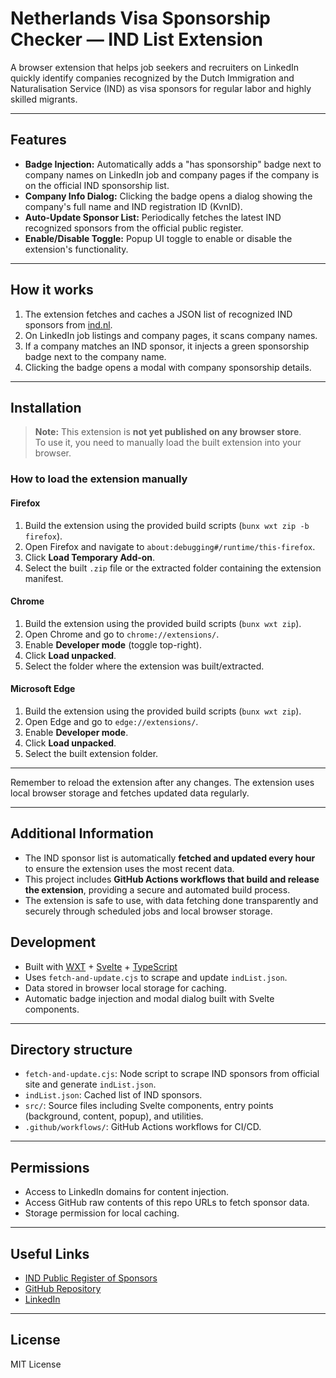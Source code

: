 # Netherlands Visa Sponsorship Checker — IND List Extension

A browser extension that helps job seekers and recruiters on LinkedIn quickly identify companies recognized by the Dutch Immigration and Naturalisation Service (IND) as visa sponsors for regular labor and highly skilled migrants.

---

## Features

- **Badge Injection:** Automatically adds a "has sponsorship" badge next to company names on LinkedIn job and company pages if the company is on the official IND sponsorship list.
- **Company Info Dialog:** Clicking the badge opens a dialog showing the company's full name and IND registration ID (KvnID).
- **Auto-Update Sponsor List:** Periodically fetches the latest IND recognized sponsors from the official public register.
- **Enable/Disable Toggle:** Popup UI toggle to enable or disable the extension's functionality.

---

## How it works

1. The extension fetches and caches a JSON list of recognized IND sponsors from [ind.nl](https://ind.nl/en/public-register-recognised-sponsors/public-register-regular-labour-and-highly-skilled-migrants).
2. On LinkedIn job listings and company pages, it scans company names.
3. If a company matches an IND sponsor, it injects a green sponsorship badge next to the company name.
4. Clicking the badge opens a modal with company sponsorship details.

---

## Installation

> **Note:** This extension is **not yet published on any browser store**.  
> To use it, you need to manually load the built extension into your browser.

### How to load the extension manually

#### Firefox
1. Build the extension using the provided build scripts (`bunx wxt zip -b firefox`).
2. Open Firefox and navigate to `about:debugging#/runtime/this-firefox`.
3. Click **Load Temporary Add-on**.
4. Select the built `.zip` file or the extracted folder containing the extension manifest.

#### Chrome
1. Build the extension using the provided build scripts (`bunx wxt zip`).
2. Open Chrome and go to `chrome://extensions/`.
3. Enable **Developer mode** (toggle top-right).
4. Click **Load unpacked**.
5. Select the folder where the extension was built/extracted.

#### Microsoft Edge
1. Build the extension using the provided build scripts (`bunx wxt zip`).
2. Open Edge and go to `edge://extensions/`.
3. Enable **Developer mode**.
4. Click **Load unpacked**.
5. Select the built extension folder.

---

Remember to reload the extension after any changes. The extension uses local browser storage and fetches updated data regularly.

---

## Additional Information

- The IND sponsor list is automatically **fetched and updated every hour** to ensure the extension uses the most recent data.
- This project includes **GitHub Actions workflows that build and release the extension**, providing a secure and automated build process.
- The extension is safe to use, with data fetching done transparently and securely through scheduled jobs and local browser storage.



## Development

- Built with [WXT](https://wxt.dev/) + [Svelte](https://svelte.dev/) + [TypeScript](https://www.typescriptlang.org/)
- Uses `fetch-and-update.cjs` to scrape and update `indList.json`.
- Data stored in browser local storage for caching.
- Automatic badge injection and modal dialog built with Svelte components.

---

## Directory structure

- `fetch-and-update.cjs`: Node script to scrape IND sponsors from official site and generate `indList.json`.
- `indList.json`: Cached list of IND sponsors.
- `src/`: Source files including Svelte components, entry points (background, content, popup), and utilities.
- `.github/workflows/`: GitHub Actions workflows for CI/CD.

---

## Permissions

- Access to LinkedIn domains for content injection.
- Access GitHub raw contents of this repo URLs to fetch sponsor data.
- Storage permission for local caching.

---

## Useful Links

- [IND Public Register of Sponsors](https://ind.nl/en/public-register-recognised-sponsors/public-register-regular-labour-and-highly-skilled-migrants)
- [GitHub Repository](https://github.com/amirrezaDev1378/ind-extention)
- [LinkedIn](https://www.linkedin.com/in/amirreza-h/)

---

## License

MIT License
